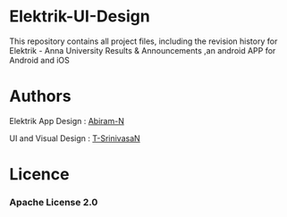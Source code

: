 # Elektrik-UI-Design
This repository contains all project files, including the revision history for Elektrik - Anna University Results &amp; Announcements ,an android APP for Android and iOS


# Authors
Elektrik App Design : [Abiram-N](https://github.com/Abiram-N)

UI and Visual Design : [T-SrinivasaN](https://github.com/T-SrinivasaN)


# Licence
### Apache License 2.0
